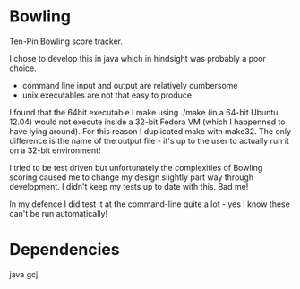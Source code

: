 Bowling
=======

Ten-Pin Bowling score tracker.

I chose to develop this in java which in hindsight was probably a poor choice.
* command line input and output are relatively cumbersome
* unix executables are not that easy to produce

I found that the 64bit executable I make using ./make (in a 64-bit Ubuntu 12.04) would not execute inside a 32-bit Fedora VM (which I happenned to have lying around).
For this reason I duplicated make with make32. The only difference is the name of the output file - it's up to the user to actually run it on a 32-bit environment!

I tried to be test driven but unfortunately the complexities of Bowling scoring caused me to change my design slightly part way through development.
I didn't keep my tests up to date with this. Bad me!

In my defence I did test it at the command-line quite a lot - yes I know these can't be run automatically!

Dependencies
============
java
gcj

